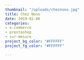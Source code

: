 ```yaml
---
thumbnail: "/uploads/cheznono.jpg"
title: Chez Nono
date: 2019-02-06
categories:
- e-commerce
- prestashop
- sur-mesure
project_bg_color: "#FFFFFF"
project_fg_color: "#FFFFFF"

---
```

